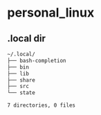 # personal_linux

## .local dir
```bash
~/.local/
├── bash-completion
├── bin
├── lib
├── share
├── src
└── state

7 directories, 0 files
```